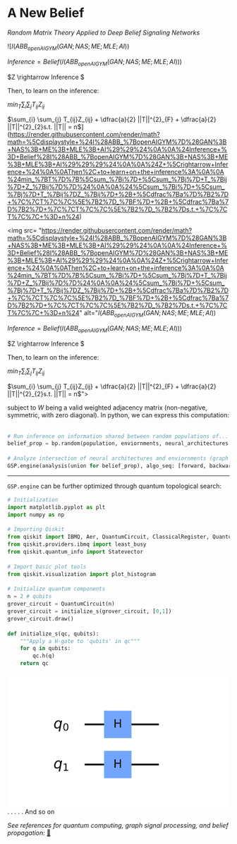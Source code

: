 # A New Belief
_Random Matrix Theory Applied to Deep Belief Signaling Networks_

![$I(ABB_{openAIGYM}(GAN; NAS; ME; MLE; AI))$

$Inference = Belief(I(ABB_{openAIGYM}(GAN; NAS; ME; MLE; AI)))$

$Z \rightarrow Inference $

Then, to learn on the inference:

$min_{T}{\sum_{i} \sum_{j} T_{ij} Z_{ij}}$

$\sum_{i} \sum_{j} T_{ij}Z_{ij} + \dfrac{a}{2} ||T||^{2}_{F} + \dfrac{a}{2} ||T||^{2}_{2}s.t. ||T|| = n$](https://render.githubusercontent.com/render/math?math=%5Cdisplaystyle+%24I%28ABB_%7BopenAIGYM%7D%28GAN%3B+NAS%3B+ME%3B+MLE%3B+AI%29%29%24%0A%0A%24Inference+%3D+Belief%28I%28ABB_%7BopenAIGYM%7D%28GAN%3B+NAS%3B+ME%3B+MLE%3B+AI%29%29%29%24%0A%0A%24Z+%5Crightarrow+Inference+%24%0A%0AThen%2C+to+learn+on+the+inference%3A%0A%0A%24min_%7BT%7D%7B%5Csum_%7Bi%7D+%5Csum_%7Bj%7D+T_%7Bij%7D+Z_%7Bij%7D%7D%24%0A%0A%24%5Csum_%7Bi%7D+%5Csum_%7Bj%7D+T_%7Bij%7DZ_%7Bij%7D+%2B+%5Cdfrac%7Ba%7D%7B2%7D+%7C%7CT%7C%7C%5E%7B2%7D_%7BF%7D+%2B+%5Cdfrac%7Ba%7D%7B2%7D+%7C%7CT%7C%7C%5E%7B2%7D_%7B2%7Ds.t.+%7C%7CT%7C%7C+%3D+n%24)

<img src=
"https://render.githubusercontent.com/render/math?math=%5Cdisplaystyle+%24I%28ABB_%7BopenAIGYM%7D%28GAN%3B+NAS%3B+ME%3B+MLE%3B+AI%29%29%24%0A%0A%24Inference+%3D+Belief%28I%28ABB_%7BopenAIGYM%7D%28GAN%3B+NAS%3B+ME%3B+MLE%3B+AI%29%29%29%24%0A%0A%24Z+%5Crightarrow+Inference+%24%0A%0AThen%2C+to+learn+on+the+inference%3A%0A%0A%24min_%7BT%7D%7B%5Csum_%7Bi%7D+%5Csum_%7Bj%7D+T_%7Bij%7D+Z_%7Bij%7D%7D%24%0A%0A%24%5Csum_%7Bi%7D+%5Csum_%7Bj%7D+T_%7Bij%7DZ_%7Bij%7D+%2B+%5Cdfrac%7Ba%7D%7B2%7D+%7C%7CT%7C%7C%5E%7B2%7D_%7BF%7D+%2B+%5Cdfrac%7Ba%7D%7B2%7D+%7C%7CT%7C%7C%5E%7B2%7D_%7B2%7Ds.t.+%7C%7CT%7C%7C+%3D+n%24" 
alt="$I(ABB_{openAIGYM}(GAN; NAS; ME; MLE; AI))$

$Inference = Belief(I(ABB_{openAIGYM}(GAN; NAS; ME; MLE; AI)))$

$Z \rightarrow Inference $

Then, to learn on the inference:

$min_{T}{\sum_{i} \sum_{j} T_{ij} Z_{ij}}$

$\sum_{i} \sum_{j} T_{ij}Z_{ij} + \dfrac{a}{2} ||T||^{2}_{F} + \dfrac{a}{2} ||T||^{2}_{2}s.t. ||T|| = n$">



subject to $W$ being a valid weighted adjacency matrix (non-negative, symmetric, with zero diagonal). In python, we can express this computation:


```python

# Run inference on information shared between random populations of...
belief_prop = bp.random(population, enviornments, neural_architectures: neural_ode, gan, cnn, rnn; depth: multi, ...)

# Analyze intersection of neural architectures and enviornments (graph signal processing)
GSP.engine(analysis(union for belief_prop), algo_seq: [forward, backward, forward])
```

---
`GSP.engine` can be further optimized through quantum topological search:

```python
# Initialization
import matplotlib.pyplot as plt
import numpy as np

# Importing Qiskit
from qiskit import IBMQ, Aer, QuantumCircuit, ClassicalRegister, QuantumRegister, execute
from qiskit.providers.ibmq import least_busy
from qiskit.quantum_info import Statevector

# Import basic plot tools
from qiskit.visualization import plot_histogram

# Initialize quantum components
n = 2 # qubits
grover_circuit = QuantumCircuit(n)
grover_circuit = initialize_s(grover_circuit, [0,1])
grover_circuit.draw()

def initialize_s(qc, qubits):
    """Apply a H-gate to 'qubits' in qc"""
    for q in qubits:
        qc.h(q)
    return qc
```

![circuit](circuit.png)
.
.
.
.
. 
And so on

_See references for quantum computing, graph signal processing, and belief propagation:_
[📖](references.md)